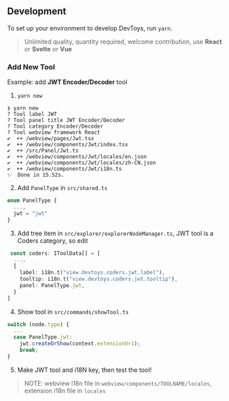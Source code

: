 ## Development

To set up your environment to develop DevToys, run `yarn`.

> Unlimited quality, quantity required, welcome contribution, use **React** or **Svelte** or **Vue**

### Add New Tool

Example: add **JWT Encoder/Decoder** tool

1. `yarn new`

```
❯ yarn new
? Tool label JWT
? Tool panel title JWT Encoder/Decoder
? Tool category Encoder/Decoder
? Tool webview framework React
✔  ++ /webview/pages/Jwt.tsx
✔  ++ /webview/components/Jwt/index.tsx
✔  ++ /src/Panel/Jwt.ts
✔  ++ /webview/components/Jwt/locales/en.json
✔  ++ /webview/components/Jwt/locales/zh-CN.json
✔  ++ /webview/components/Jwt/i18n.ts
✨  Done in 15.52s.
```

2. Add `PanelType` in `src/shared.ts`

```ts
enum PanelType {
  ...,
  jwt = "jwt"
}
```

3. Add tree item in `src/explorer/explorerNodeManager.ts`, JWT tool is a Coders category, so edit

```ts
 const coders: IToolData[] = [
  ...,
  {
    label: i18n.t("view.devtoys.coders.jwt.label"),
    tooltip: i18n.t("view.devtoys.coders.jwt.tooltip"),
    panel: PanelType.jwt,
  }
]
```

4. Show tool in `src/commands/showTool.ts`

```ts
switch (node.type) {
  ...
  case PanelType.jwt:
    jwt.createOrShow(context.extensionUri);
    break;
}
```

5. Make JWT tool and i18N key, then test the tool!

> NOTE: webview i18n file in `webview/components/TOOLNAME/locales`, extension i18n file in `locales`
